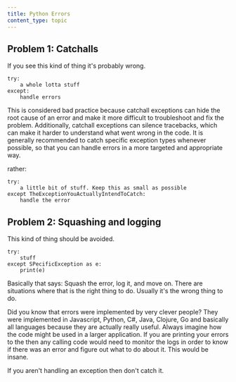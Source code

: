 ```yaml
---
title: Python Errors
content_type: topic
---
```


## Problem 1: Catchalls

If you see this kind of thing it's probably wrong.

```
try:
    a whole lotta stuff
except:
    handle errors
```

This is considered bad practice because catchall exceptions can hide the root cause of an error and make it more difficult to troubleshoot and fix the problem. Additionally, catchall exceptions can silence tracebacks, which can make it harder to understand what went wrong in the code. It is generally recommended to catch specific exception types whenever possible, so that you can handle errors in a more targeted and appropriate way.

rather:

```
try: 
    a little bit of stuff. Keep this as small as possible
except TheExceptionYouActuallyIntendToCatch:
    handle the error
```

## Problem 2: Squashing and logging

This kind of thing should be avoided. 

```
try:
    stuff
except SPecificException as e:
    print(e)
```

Basically that says: Squash the error, log it, and move on. There are situations where that is the right thing to do. Usually it's the wrong thing to do. 

Did you know that errors were implemented by very clever people? They were implemented in Javascript, Python, C#, Java, Clojure, Go and basically all languages because they are actually really useful. Always imagine how the code might be used in a larger application. If you are printing your errors to the then any calling code would need to monitor the logs in order to know if there was an error and figure out what to do about it. This would be insane. 

If you aren't handling an exception then don't catch it.

